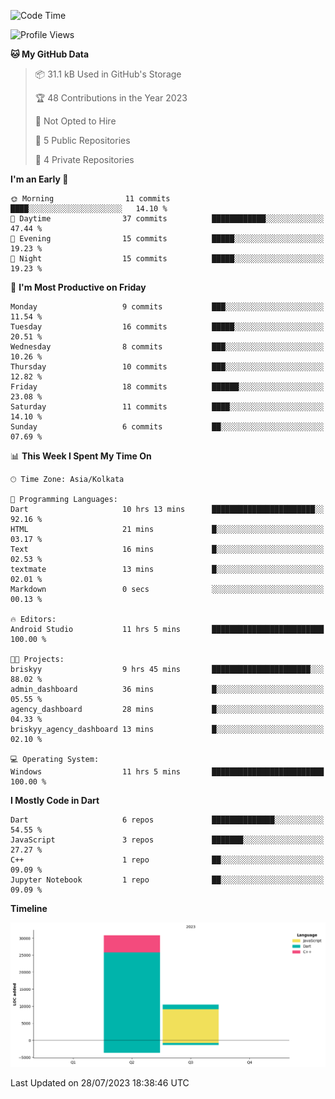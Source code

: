 <!--START_SECTION:waka-->
![Code Time](http://img.shields.io/badge/Code%20Time-129%20hrs%2018%20mins-blue)

![Profile Views](http://img.shields.io/badge/Profile%20Views-0-blue)

**🐱 My GitHub Data** 

> 📦 31.1 kB Used in GitHub's Storage 
 > 
> 🏆 48 Contributions in the Year 2023
 > 
> 🚫 Not Opted to Hire
 > 
> 📜 5 Public Repositories 
 > 
> 🔑 4 Private Repositories 
 > 
**I'm an Early 🐤** 

```text
🌞 Morning                11 commits          ████░░░░░░░░░░░░░░░░░░░░░   14.10 % 
🌆 Daytime                37 commits          ████████████░░░░░░░░░░░░░   47.44 % 
🌃 Evening                15 commits          █████░░░░░░░░░░░░░░░░░░░░   19.23 % 
🌙 Night                  15 commits          █████░░░░░░░░░░░░░░░░░░░░   19.23 % 
```
📅 **I'm Most Productive on Friday** 

```text
Monday                   9 commits           ███░░░░░░░░░░░░░░░░░░░░░░   11.54 % 
Tuesday                  16 commits          █████░░░░░░░░░░░░░░░░░░░░   20.51 % 
Wednesday                8 commits           ███░░░░░░░░░░░░░░░░░░░░░░   10.26 % 
Thursday                 10 commits          ███░░░░░░░░░░░░░░░░░░░░░░   12.82 % 
Friday                   18 commits          ██████░░░░░░░░░░░░░░░░░░░   23.08 % 
Saturday                 11 commits          ████░░░░░░░░░░░░░░░░░░░░░   14.10 % 
Sunday                   6 commits           ██░░░░░░░░░░░░░░░░░░░░░░░   07.69 % 
```


📊 **This Week I Spent My Time On** 

```text
🕑︎ Time Zone: Asia/Kolkata

💬 Programming Languages: 
Dart                     10 hrs 13 mins      ███████████████████████░░   92.16 % 
HTML                     21 mins             █░░░░░░░░░░░░░░░░░░░░░░░░   03.17 % 
Text                     16 mins             █░░░░░░░░░░░░░░░░░░░░░░░░   02.53 % 
textmate                 13 mins             █░░░░░░░░░░░░░░░░░░░░░░░░   02.01 % 
Markdown                 0 secs              ░░░░░░░░░░░░░░░░░░░░░░░░░   00.13 % 

🔥 Editors: 
Android Studio           11 hrs 5 mins       █████████████████████████   100.00 % 

🐱‍💻 Projects: 
briskyy                  9 hrs 45 mins       ██████████████████████░░░   88.02 % 
admin_dashboard          36 mins             █░░░░░░░░░░░░░░░░░░░░░░░░   05.55 % 
agency_dashboard         28 mins             █░░░░░░░░░░░░░░░░░░░░░░░░   04.33 % 
briskyy_agency_dashboard 13 mins             █░░░░░░░░░░░░░░░░░░░░░░░░   02.10 % 

💻 Operating System: 
Windows                  11 hrs 5 mins       █████████████████████████   100.00 % 
```

**I Mostly Code in Dart** 

```text
Dart                     6 repos             ██████████████░░░░░░░░░░░   54.55 % 
JavaScript               3 repos             ███████░░░░░░░░░░░░░░░░░░   27.27 % 
C++                      1 repo              ██░░░░░░░░░░░░░░░░░░░░░░░   09.09 % 
Jupyter Notebook         1 repo              ██░░░░░░░░░░░░░░░░░░░░░░░   09.09 % 
```



**Timeline**

![Lines of Code chart](https://raw.githubusercontent.com/sairam030/sairam030/main/assets/bar_graph.png)


 Last Updated on 28/07/2023 18:38:46 UTC
<!--END_SECTION:waka-->

